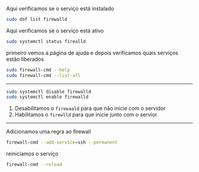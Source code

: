 Aqui verificamos se o serviço está instalado
```bash
sudo dnf list firewalld
```

Aqui verificamos se o serviço está ativo
```bash
sudo systemctl status firealld
```

primeiro vemos a página de ajuda e depois verificamos quais serviços estão liberados
```bash
sudo firewall-cmd --help
sudo firewall-cmd --list-all
```

---

```bash
sudo systemctl disable firewalld
sudo systemctl enable firewalld
```

1. Desabilitamos o ``firewaald`` para que não inicie com o servidor
2. Habilitamos o `firewlld` para que inicie junto com o servior.

---

Adicionamos uma regra ao firewall
```bash
firewall-cmd --add-service=ssh --permanent
```

reiniciamos o serviço
```bash
firewall-cmd --reload
```

